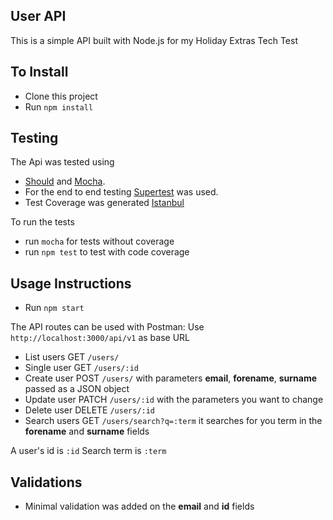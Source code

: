 ## User API

This is a simple API built with Node.js for my Holiday Extras Tech Test

## To Install

* Clone this project
* Run `npm install`


## Testing
The Api was tested using
* [Should](https://shouldjs.github.io/) and [Mocha](https://mochajs.org/).
* For the end to end testing [Supertest](https://github.com/visionmedia/supertest) was used.
* Test Coverage was generated [Istanbul](http://gotwarlost.github.io/istanbul/)

To run the tests
* run `mocha` for tests without coverage
* run `npm test` to test with code coverage


## Usage Instructions

* Run `npm start`

The API routes can be used with Postman:
Use `http://localhost:3000/api/v1` as base URL

* List users GET `/users/`
* Single user GET `/users/:id`
* Create user POST `/users/` with parameters **email**, **forename**, **surname** passed as a JSON object
* Update user PATCH `/users/:id` with the parameters you want to change
* Delete user DELETE `/users/:id`
* Search users GET `/users/search?q=:term` it searches for you term in the **forename** and **surname** fields

A user's id is `:id`
Search term is  `:term`

## Validations

* Minimal validation was added on the **email** and **id** fields
